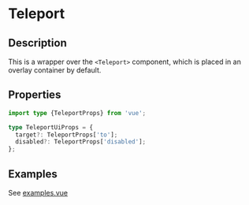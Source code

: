 # Teleport

## Description

This is a wrapper over the `<Teleport>` component, which is placed in an overlay container by default.

## Properties

```ts
import type {TeleportProps} from 'vue';

type TeleportUiProps = {
  target?: TeleportProps['to'];
  disabled?: TeleportProps['disabled'];
};
```

## Examples

See [examples.vue](examples.vue)
